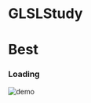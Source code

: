 # GLSLStudy

# Best
### Loading
![demo](https://raw.github.com/wiki/LightGive/GLSLStudy/images/Loading.gif)
